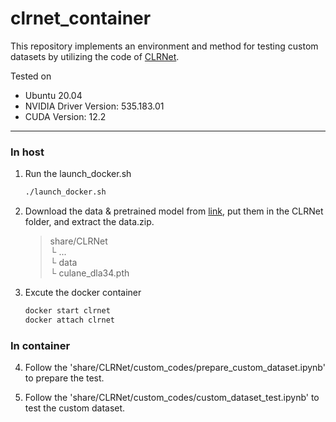 # clrnet_container

This repository implements an environment and method for testing custom datasets by utilizing the code of [CLRNet](https://github.com/Turoad/CLRNet?tab=readme-ov-file).

Tested on 
- Ubuntu 20.04
- NVIDIA Driver Version: 535.183.01   
- CUDA Version: 12.2

---
### In host

1. Run the launch_docker.sh

    ```bash
    ./launch_docker.sh 
    ```

2. Download the data & pretrained model from [link](https://drive.google.com/drive/folders/1t_JvNQb8dhXEfMyKzdEzrSZu4sBJbdZO?usp=share_link), put them in the CLRNet folder, and extract the data.zip.
    > share/CLRNet \
    > └ ... \
    > └ data \
    > └ culane_dla34.pth

3. Excute the docker container

    ```bash
    docker start clrnet
    docker attach clrnet
    ```

### In container

4. Follow the 'share/CLRNet/custom_codes/prepare_custom_dataset.ipynb' to prepare the test.

5. Follow the 'share/CLRNet/custom_codes/custom_dataset_test.ipynb' to test the custom dataset.
